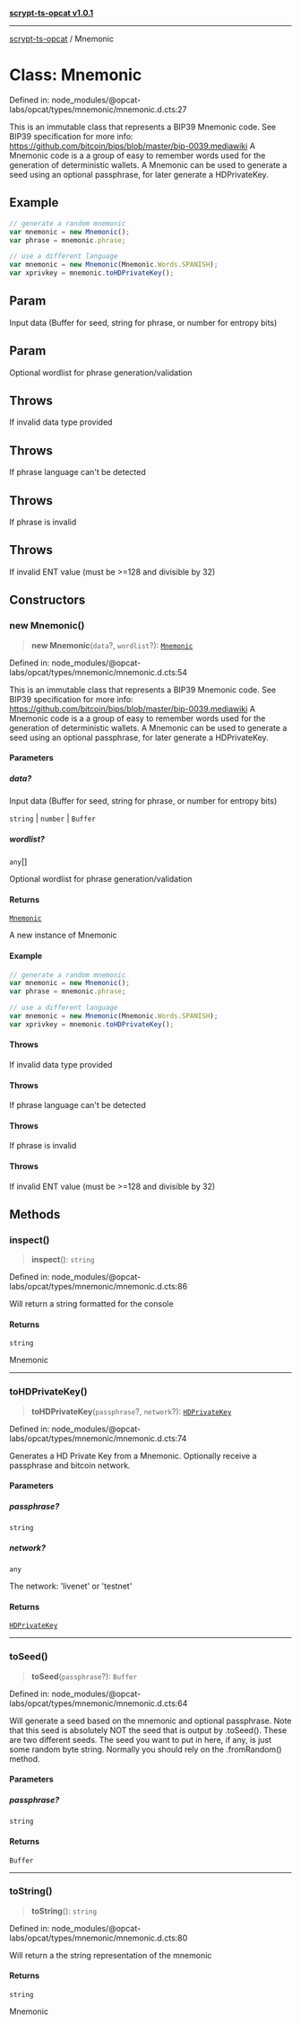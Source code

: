 [**scrypt-ts-opcat v1.0.1**](../README.md)

***

[scrypt-ts-opcat](../README.md) / Mnemonic

# Class: Mnemonic

Defined in: node\_modules/@opcat-labs/opcat/types/mnemonic/mnemonic.d.cts:27

This is an immutable class that represents a BIP39 Mnemonic code.
See BIP39 specification for more info: https://github.com/bitcoin/bips/blob/master/bip-0039.mediawiki
A Mnemonic code is a a group of easy to remember words used for the generation
of deterministic wallets. A Mnemonic can be used to generate a seed using
an optional passphrase, for later generate a HDPrivateKey.

## Example

```ts
// generate a random mnemonic
var mnemonic = new Mnemonic();
var phrase = mnemonic.phrase;

// use a different language
var mnemonic = new Mnemonic(Mnemonic.Words.SPANISH);
var xprivkey = mnemonic.toHDPrivateKey();
```

## Param

Input data (Buffer for seed, string for phrase, or number for entropy bits)

## Param

Optional wordlist for phrase generation/validation

## Throws

If invalid data type provided

## Throws

If phrase language can't be detected

## Throws

If phrase is invalid

## Throws

If invalid ENT value (must be >=128 and divisible by 32)

## Constructors

### new Mnemonic()

> **new Mnemonic**(`data`?, `wordlist`?): [`Mnemonic`](Mnemonic.md)

Defined in: node\_modules/@opcat-labs/opcat/types/mnemonic/mnemonic.d.cts:54

This is an immutable class that represents a BIP39 Mnemonic code.
See BIP39 specification for more info: https://github.com/bitcoin/bips/blob/master/bip-0039.mediawiki
A Mnemonic code is a a group of easy to remember words used for the generation
of deterministic wallets. A Mnemonic can be used to generate a seed using
an optional passphrase, for later generate a HDPrivateKey.

#### Parameters

##### data?

Input data (Buffer for seed, string for phrase, or number for entropy bits)

`string` | `number` | `Buffer`

##### wordlist?

`any`[]

Optional wordlist for phrase generation/validation

#### Returns

[`Mnemonic`](Mnemonic.md)

A new instance of Mnemonic

#### Example

```ts
// generate a random mnemonic
var mnemonic = new Mnemonic();
var phrase = mnemonic.phrase;

// use a different language
var mnemonic = new Mnemonic(Mnemonic.Words.SPANISH);
var xprivkey = mnemonic.toHDPrivateKey();
```

#### Throws

If invalid data type provided

#### Throws

If phrase language can't be detected

#### Throws

If phrase is invalid

#### Throws

If invalid ENT value (must be >=128 and divisible by 32)

## Methods

### inspect()

> **inspect**(): `string`

Defined in: node\_modules/@opcat-labs/opcat/types/mnemonic/mnemonic.d.cts:86

Will return a string formatted for the console

#### Returns

`string`

Mnemonic

***

### toHDPrivateKey()

> **toHDPrivateKey**(`passphrase`?, `network`?): [`HDPrivateKey`](HDPrivateKey.md)

Defined in: node\_modules/@opcat-labs/opcat/types/mnemonic/mnemonic.d.cts:74

Generates a HD Private Key from a Mnemonic.
Optionally receive a passphrase and bitcoin network.

#### Parameters

##### passphrase?

`string`

##### network?

`any`

The network: 'livenet' or 'testnet'

#### Returns

[`HDPrivateKey`](HDPrivateKey.md)

***

### toSeed()

> **toSeed**(`passphrase`?): `Buffer`

Defined in: node\_modules/@opcat-labs/opcat/types/mnemonic/mnemonic.d.cts:64

Will generate a seed based on the mnemonic and optional passphrase. Note that
this seed is absolutely NOT the seed that is output by .toSeed(). These are
two different seeds. The seed you want to put in here, if any, is just some
random byte string. Normally you should rely on the .fromRandom() method.

#### Parameters

##### passphrase?

`string`

#### Returns

`Buffer`

***

### toString()

> **toString**(): `string`

Defined in: node\_modules/@opcat-labs/opcat/types/mnemonic/mnemonic.d.cts:80

Will return a the string representation of the mnemonic

#### Returns

`string`

Mnemonic
